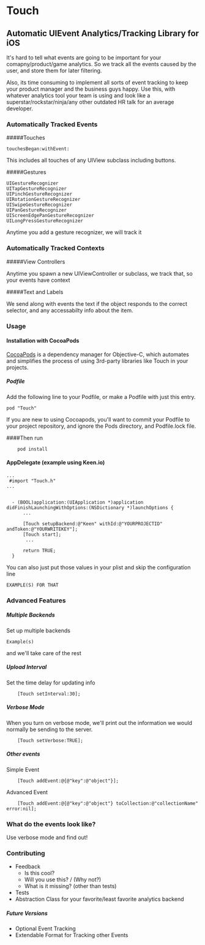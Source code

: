 # Touch
## Automatic UIEvent Analytics/Tracking Library for iOS


It's hard to tell what events are going to be important for your comapny/product/game analytics. So we track all the events caused by the user, and store them for later filtering.

Also, its time consuming to implement all sorts of event tracking to keep your product manager and the business guys happy. Use this, with whatever analytics tool your team is using and look like a superstar/rockstar/ninja/any other outdated HR talk for an average developer.

### Automatically Tracked Events


#####Touches
```
touchesBegan:withEvent:
```

This includes all touches of any UIView subclass including buttons.


#####Gestures
```
UIGestureRecognizer
UITapGestureRecognizer
UIPinchGestureRecognizer
UIRotationGestureRecognizer
UISwipeGestureRecognizer
UIPanGestureRecognizer
UIScreenEdgePanGestureRecognizer
UILongPressGestureRecognizer
```

Anytime you add a gesture recognizer, we will track it



### Automatically Tracked Contexts

#####View Controllers

Anytime you spawn a new UIViewController or subclass, we track that, so your events have context

#####Text and Labels

We send along with events the text if the object responds to the correct selector, and any accessabilty info about the item.




### Usage

#### Installation with CocoaPods

[CocoaPods](http://cocoapods.org) is a dependency manager for Objective-C, which automates and simplifies the process of using 3rd-party libraries like Touch in your projects.

##### Podfile

Add the following line to your Podfile, or make a Podfile with just this entry.


```
pod "Touch"
```
If you are new to using Cocoapods, you'll want to commit your Podfile to your project repository, and ignore the Pods directory, and Podfile.lock file.

####Then run

```
    pod install
```


#### AppDelegate (example using Keen.io)

```
...
 #import "Touch.h"
...


  - (BOOL)application:(UIApplication *)application didFinishLaunchingWithOptions:(NSDictionary *)launchOptions {
      ...
      
      [Touch setupBackend:@"Keen" withId:@"YOURPROJECTID" andToken:@"YOURWRITEKEY"];
      [Touch start];
	   ...

      return TRUE;
  }

```

You can also just put those values in your plist and skip the configuration line

```
EXAMPLE(S) FOR THAT
```


### Advanced Features

##### Multiple Backends
Set up multiple backends
```
Example(s)
```
and we'll take care of the rest


##### Upload Interval

Set the time delay for updating info

```
    [Touch setInterval:30];
```

##### Verbose Mode

When you turn on verbose mode, we'll print out the information we would normally be sending to the server.

```
    [Touch setVerbose:TRUE];
```

##### Other events

Simple Event

```
    [Touch addEvent:@{@"key":@"object"}];
```


Advanced Event

```
    [Touch addEvent:@{@"key":@"object"} toCollection:@"collectionName" error:nil];
```



### What do the events look like?


Use verbose mode and find out!


### Contributing

* Feedback
  * Is this cool?
  * Will you use this? / (Why not?)
  * What is it missing? (other than tests)
* Tests
* Abstraction Class for your favorite/least favorite analytics backend


##### Future Versions

* Optional Event Tracking
* Extendable Format for Tracking other Events

